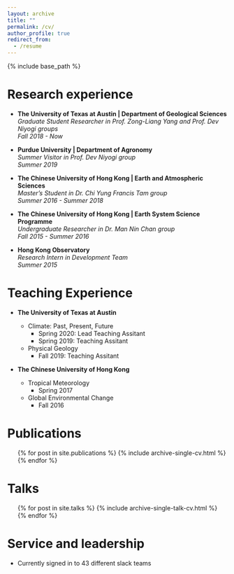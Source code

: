```yaml
---
layout: archive
title: ""
permalink: /cv/
author_profile: true
redirect_from:
  - /resume
---
```


{% include base_path %}

Research experience
======
* **The University of Texas at Austin | Department of Geological Sciences** <br>
*Graduate Student Researcher in Prof. Zong-Liang Yang and Prof. Dev Niyogi groups* <br>
*Fall 2018 - Now* 

* **Purdue University | Department of Agronomy** <br>
*Summer Visitor in Prof. Dev Niyogi group*<br>
*Summer 2019*

* **The Chinese University of Hong Kong | Earth and Atmospheric Sciences**<br>
*Master’s Student in Dr. Chi Yung Francis Tam group*<br>
*Summer 2016 - Summer 2018*

* **The Chinese University of Hong Kong | Earth System Science Programme**<br>
*Undergraduate Researcher in Dr. Man Nin Chan group*<br>
*Fall 2015 - Summer 2016* 

* **Hong Kong Observatory** <br>
*Research Intern in Development Team*<br>
*Summer 2015*

Teaching Experience
======
  * **The University of Texas at Austin**
    * Climate: Past, Present, Future 
      * Spring 2020: Lead Teaching Assitant
      * Spring 2019: Teaching Assitant
    * Physical Geology 
      * Fall 2019: Teaching Assitant

  * **The Chinese University of Hong Kong**
    * Tropical Meteorology
      * Spring 2017
    * Global Environmental Change
      * Fall 2016



Publications
======
  <ul>{% for post in site.publications %}
    {% include archive-single-cv.html %}
  {% endfor %}</ul>
  
Talks
======
  <ul>{% for post in site.talks %}
    {% include archive-single-talk-cv.html %}
  {% endfor %}</ul>
  

  
Service and leadership
======
* Currently signed in to 43 different slack teams
